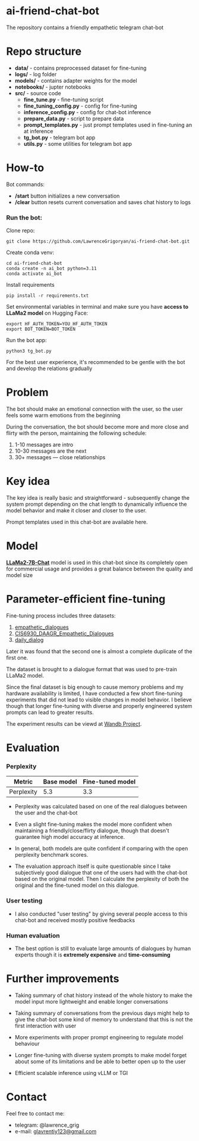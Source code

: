 # ai-friend-chat-bot
The repository contains a friendly empathetic telegram chat-bot


# Repo structure

* **data/** - contains preprocessed dataset for fine-tuning
* **logs/** - log folder
* **models/** - contains adapter weights for the model
* **notebooks/** - jupter notebooks
* **src/** - source code
    - **fine_tune.py**  - fine-tuning script
    - **fine_tuning_config.py** - config for fine-tuning
    - **inference_config.py** - config for chat-bot inference
    - **prepare_data.py** - script to prepare data
    - **prompt_templates.py** - just prompt templates used in fine-tuning an at inference
    - **tg_bot.py** - telegram bot app
    - **utils.py** - some utilities for telegram bot app


# How-to

Bot commands:
* **/start** button initializes a new conversation
* **/clear** button resets current conversation and saves chat history to logs


### Run the bot:

Clone repo:

```
git clone https://github.com/LawrenceGrigoryan/ai-friend-chat-bot.git
```

Create conda venv:

```
cd ai-friend-chat-bot
conda create -n ai_bot python=3.11
conda activate ai_bot
```


Install requirements

```
pip install -r requirements.txt
```

Set environmental variables in terminal and make sure you have **access to LLaMa2 model** on Hugging Face:
```
export HF_AUTH_TOKEN=YOU_HF_AUTH_TOKEN
export BOT_TOKEN=BOT_TOKEN
```

Run the bot app:

```
python3 tg_bot.py
```


For the best user experience, it's recommended to be gentle with the bot and develop the relations gradually


# Problem

The bot should make an emotional connection with the user, so the user feels some warm emotions from the beginning

During the conversation, the bot should become more and more close and flirty with the person, maintaining the following schedule:

1. 1-10 messages are intro
2. 10-30 messages are the next  
3. 30+ messages — close relationships


# Key idea

The key idea is really basic and straightforward - subsequently change the system prompt depending on the chat length to dynamically influence the model behavior and make it closer and closer to the user.


Prompt templates used in this chat-bot are available here.


# Model

**[LLaMa2-7B-Chat](https://huggingface.co/meta-llama/Llama-2-7b-chat-hf)** model is used in this chat-bot since its completely open for commercial usage and provides a great balance between the quality and model size


# Parameter-efficient fine-tuning

Fine-tuning process includes three datasets:

1. [empathetic_dialogues](https://huggingface.co/datasets/empathetic_dialogues)
2. [CIS6930_DAAGR_Empathetic_Dialogues](https://huggingface.co/datasets/aegrif/CIS6930_DAAGR_Empathetic_Dialogues)
3. [daily_dialog](https://huggingface.co/datasets/daily_dialog)

Later it was found that the second one is almost a complete duplicate of the first one.

The dataset is brought to a dialogue format that was used to pre-train LLaMa2 model.

Since the final dataset is big enough to cause memory problems and my hardware availability is limited, I have conducted a few short fine-tuning experiments that did not lead to visible changes in model behavior. I believe though that longer fine-tuning with diverse and properly engineered system prompts can lead to greater results.

The experiment results can be viewd at [Wandb Project](https://wandb.ai/lawrencegrigoryan/llm-friend-chat-bot?workspace=user-lawrencegrigoryan).


# Evaluation

### Perplexity

|Metric| Base model | Fine-tuned model|
|-------|---------|--------|
|Perplexity| 5.3  | 3.3 |



* Perplexity was calculated based on one of the real dialogues between the user and the chat-bot

* Even a slight fine-tuning makes the model more confident when maintaining a friendly/close/flirty dialogue, though that doesn't guarantee high model accuracy at inference.

* In general, both models are quite confident if comparing with the open perplexity benchmark scores.

* The evaluation approach itself is quite questionable since I take subjectively good dialogue that one of the users had with the chat-bot based on the original model. Then I calculate the perplexity of both the original and the fine-tuned model on this dialogue.

### User testing

* I also conducted "user testing" by giving several people access to this chat-bot and received mostly positive feedbacks


### Human evaluation

* The best option is still to evaluate large amounts of dialogues by human experts though it is **extremely expensive** and **time-consuming**



# Further improvements

* Taking summary of chat history instead of the whole history to make the model input more lightweight and enable longer conversations


* Taking summary of conversations from the previous days might help to give the chat-bot some kind of memory to understand that this is not the first interaction with user


* More experiments with proper prompt engineering to regulate model behaviour


* Longer fine-tuning with diverse system prompts to make model forget about some of its limitations and be able to better open up to the user


* Efficient scalable inference using vLLM or TGI

# Contact

Feel free to contact me:

* telegram: @lawrence_grig
* e-mail: glavrentiy123@gmail.com
